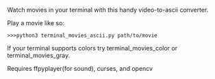 Watch movies in your terminal with this handy video-to-ascii converter.

Play a movie like so:
```
>>>python3 terminal_movies_ascii.py path/to/movie
```

If your terminal supports colors try terminal_movies_color or terminal_movies_gray.

Requires ffpyplayer(for sound), curses, and opencv